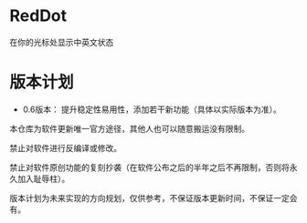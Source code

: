 # RedDot
在你的光标处显示中英文状态

# 版本计划
- 0.6版本： 提升稳定性易用性，添加若干新功能（具体以实际版本为准）。

本仓库为软件更新唯一官方途径，其他人也可以随意搬运没有限制。

禁止对软件进行反编译或修改。

禁止对软件原创功能的复刻抄袭（在软件公布之后的半年之后不再限制，否则将永久加入耻辱柱）。

版本计划为未来实现的方向规划，仅供参考，不保证版本更新时间，不保证一定会有。

